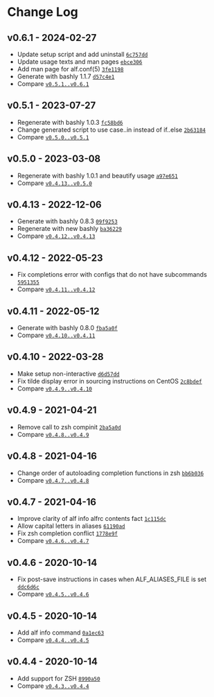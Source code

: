Change Log
========================================

v0.6.1 - 2024-02-27
----------------------------------------

- Update setup script and add uninstall [`6c757dd`](https://github.com/DannyBen/alf/commit/6c757dd)
- Update usage texts and man pages [`ebce306`](https://github.com/DannyBen/alf/commit/ebce306)
- Add man page for alf.conf(5) [`3fe1198`](https://github.com/DannyBen/alf/commit/3fe1198)
- Generate with bashly 1.1.7 [`d57c4e1`](https://github.com/DannyBen/alf/commit/d57c4e1)
- Compare [`v0.5.1..v0.6.1`](https://github.com/dannyben/alf/compare/v0.5.1..v0.6.1)


v0.5.1 - 2023-07-27
----------------------------------------

- Regenerate with bashly 1.0.3 [`fc58bd6`](https://github.com/DannyBen/alf/commit/fc58bd6)
- Change generated script to use case..in instead of if..else [`2b63184`](https://github.com/DannyBen/alf/commit/2b63184)
- Compare [`v0.5.0..v0.5.1`](https://github.com/dannyben/alf/compare/v0.5.0..v0.5.1)


v0.5.0 - 2023-03-08
----------------------------------------

- Regenerate with bashly 1.0.1 and beautify usage [`a97e651`](https://github.com/DannyBen/alf/commit/a97e651)
- Compare [`v0.4.13..v0.5.0`](https://github.com/dannyben/alf/compare/v0.4.13..v0.5.0)


v0.4.13 - 2022-12-06
----------------------------------------

- Generate with bashly 0.8.3 [`09f9253`](https://github.com/DannyBen/alf/commit/09f9253)
- Regenerate with new bashly [`ba36229`](https://github.com/DannyBen/alf/commit/ba36229)
- Compare [`v0.4.12..v0.4.13`](https://github.com/dannyben/alf/compare/v0.4.12..v0.4.13)


v0.4.12 - 2022-05-23
----------------------------------------

- Fix completions error with configs that do not have subcommands [`5951355`](https://github.com/DannyBen/alf/commit/5951355)
- Compare [`v0.4.11..v0.4.12`](https://github.com/dannyben/alf/compare/v0.4.11..v0.4.12)

<!-- break v0.4.11 -->
v0.4.11 - 2022-05-12
----------------------------------------

- Generate with bashly 0.8.0 [`fba5a0f`](https://github.com/DannyBen/alf/commit/fba5a0f)
- Compare [`v0.4.10..v0.4.11`](https://github.com/dannyben/alf/compare/v0.4.10..v0.4.11)


v0.4.10 - 2022-03-28
----------------------------------------

- Make setup non-interactive [`d6d57dd`](https://github.com/DannyBen/alf/commit/d6d57dd)
- Fix tilde display error in sourcing instructions on CentOS [`2c8bdef`](https://github.com/DannyBen/alf/commit/2c8bdef)
- Compare [`v0.4.9..v0.4.10`](https://github.com/dannyben/alf/compare/v0.4.9..v0.4.10)


v0.4.9 - 2021-04-21
----------------------------------------

- Remove call to zsh compinit [`2ba5a0d`](https://github.com/DannyBen/alf/commit/2ba5a0d)
- Compare [`v0.4.8..v0.4.9`](https://github.com/dannyben/alf/compare/v0.4.8..v0.4.9)


v0.4.8 - 2021-04-16
----------------------------------------

- Change order of autoloading completion functions in zsh [`bb6b036`](https://github.com/DannyBen/alf/commit/bb6b036)
- Compare [`v0.4.7..v0.4.8`](https://github.com/dannyben/alf/compare/v0.4.7..v0.4.8)


v0.4.7 - 2021-04-16
----------------------------------------

- Improve clarity of alf info alfrc contents fact [`1c115dc`](https://github.com/DannyBen/alf/commit/1c115dc)
- Allow capital letters in aliases [`61190ad`](https://github.com/DannyBen/alf/commit/61190ad)
- Fix zsh completion conflict [`1778e9f`](https://github.com/DannyBen/alf/commit/1778e9f)
- Compare [`v0.4.6..v0.4.7`](https://github.com/dannyben/alf/compare/v0.4.6..v0.4.7)


v0.4.6 - 2020-10-14
----------------------------------------

- Fix post-save instructions in cases when ALF_ALIASES_FILE is set [`ddc6d6c`](https://github.com/DannyBen/alf/commit/ddc6d6c)
- Compare [`v0.4.5..v0.4.6`](https://github.com/dannyben/alf/compare/v0.4.5..v0.4.6)


v0.4.5 - 2020-10-14
----------------------------------------

- Add alf info command [`0a1ec63`](https://github.com/DannyBen/alf/commit/0a1ec63)
- Compare [`v0.4.4..v0.4.5`](https://github.com/dannyben/alf/compare/v0.4.4..v0.4.5)


v0.4.4 - 2020-10-14
----------------------------------------

- Add support for ZSH [`8990a50`](https://github.com/DannyBen/alf/commit/8990a50)
- Compare [`v0.4.3..v0.4.4`](https://github.com/dannyben/alf/compare/v0.4.3..v0.4.4)


